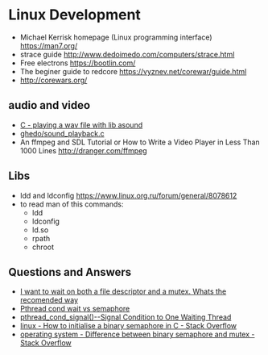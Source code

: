 
# Linux Development

* Michael Kerrisk homepage (Linux programming interface) <https://man7.org/>
* strace guide  <http://www.dedoimedo.com/computers/strace.html>
* Free electrons                        https://bootlin.com/
* The beginer guide to redcore <https://vyznev.net/corewar/guide.html>
* <http://corewars.org/>

## audio and video
* [C - playing a wav file with lib asound](https://www.linuxquestions.org/questions/programming-9/c-playing-a-wav-file-with-lib-asound-4175467877/)
* [ghedo/sound_playback.c](https://gist.github.com/ghedo/963382)
* An ffmpeg and SDL Tutorial or How to Write a Video Player in Less Than 1000 Lines <http://dranger.com/ffmpeg>

## Libs
* ldd and ldconfig               https://www.linux.org.ru/forum/general/8078612
* to read man of this commands:
  * ldd
  * ldconfig
  * ld.so
  * rpath
  * chroot

## Questions and Answers

* [I want to wait on both a file descriptor and a mutex. Whats the recomended way](https://stackoverflow.com/questions/5524780/i-want-to-wait-on-both-a-file-descriptor-and-a-mutex-whats-the-recommended-way)
* [Pthread cond wait vs semaphore](https://stackoverflow.com/questions/70773/pthread-cond-wait-versus-semaphore)
* [pthread_cond_signal()--Signal Condition to One Waiting Thread](https://www.ibm.com/docs/en/i/7.4?topic=ssw_ibm_i_74/apis/users_76.htm)
* [linux - How to initialise a binary semaphore in C - Stack Overflow](https://stackoverflow.com/questions/7478684/how-to-initialise-a-binary-semaphore-in-c)
* [operating system - Difference between binary semaphore and mutex - Stack Overflow](https://stackoverflow.com/questions/62814/difference-between-binary-semaphore-and-mutex)
